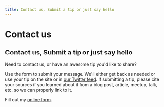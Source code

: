 ```yaml
---
title: Contact us, Submit a tip or just say hello
---
```


# Contact us

## Contact us, Submit a tip or just say hello

Need to contact us, or have an awesome tip you'd like to share?

Use the form to submit your message. We'll either get back as needed or use your tip on the site or in [our Twitter feed](http://twitter.com/TheSassWay). If submitting a tip, please cite your sources if you learned about it from a blog post, article, meetup, talk, etc. so we can properly link to it.

<div id="wufoo-z7x3k7">
Fill out my <a href="http://riznmedia.wufoo.com/forms/z7x3k7">online form</a>.
</div>
<script type="text/javascript">var z7x3k7;(function(d, t) {
var s = d.createElement(t), options = {
'userName':'riznmedia', 
'formHash':'z7x3k7', 
'autoResize':true,
'height':'1108',
'async':true,
'header':'show', 
'ssl':true};
s.src = ('https:' == d.location.protocol ? 'https://' : 'http://') + 'wufoo.com/scripts/embed/form.js';
s.onload = s.onreadystatechange = function() {
var rs = this.readyState; if (rs) if (rs != 'complete') if (rs != 'loaded') return;
try { z7x3k7 = new WufooForm();z7x3k7.initialize(options);z7x3k7.display(); } catch (e) {}};
var scr = d.getElementsByTagName(t)[0], par = scr.parentNode; par.insertBefore(s, scr);
})(document, 'script');</script>